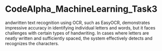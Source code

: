 # CodeAlpha_MachineLearning_Task3
andwritten text recognition using OCR, such as EasyOCR, demonstrates impressive accuracy in identifying individual letters and words, but it faces challenges with certain types of handwriting. In cases where letters are neatly written and sufficiently spaced, the system effectively detects and recognizes the characters.
